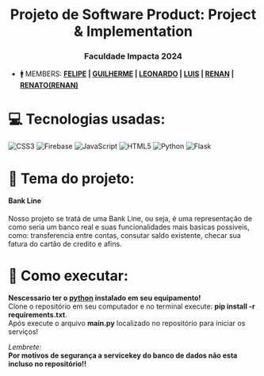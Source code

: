<h1 align="center">Projeto de Software Product: Project & Implementation</h1>
<h3 align="center">Faculdade Impacta 2024</h3>

- 🚹 MEMBERS: **<a href="https://www.linkedin.com/in/felipearaujosouza/">FELIPE</a> | <a href="https://www.linkedin.com/in/guilherme-antonio-conte-7008b5201/">GUILHERME</a> | <a href="https://www.linkedin.com/in/leonardo-escalada-a22a5521a/">LEONARDO</a> | <a href="https://www.linkedin.com/in/luis-henrique-genda-9246a91b8/">LUIS</a> | <a href="https://www.linkedin.com/in/renan-ribeiro-ba127a72/">RENAN</a> | <a href="https://www.linkedin.com/in/renan-r-resende/">RENATO(RENAN)</a>**

<p align="left">

# 💻 Tecnologias usadas:

![CSS3](https://img.shields.io/badge/css3-%231572B6.svg?style=for-the-badge&logo=css3&logoColor=white) ![Firebase](https://img.shields.io/badge/firebase-%23039BE5.svg?style=for-the-badge&logo=firebase) ![JavaScript](https://img.shields.io/badge/javascript-%23323330.svg?style=for-the-badge&logo=javascript&logoColor=%23F7DF1E) ![HTML5](https://img.shields.io/badge/html5-%23E34F26.svg?style=for-the-badge&logo=html5&logoColor=white) ![Python](https://img.shields.io/badge/python-3670A0?style=for-the-badge&logo=python&logoColor=ffdd54) ![Flask](https://img.shields.io/badge/flask-%23000.svg?style=for-the-badge&logo=flask&logoColor=white)

</p>

<p align="left">

# 📑 Tema do projeto:
<h4>Bank Line</h4>
Nosso projeto se tratá de uma Bank Line, ou seja, é uma representação de como seria um banco real e suas funcionalidades mais basicas possiveis, como: transferencia entre contas, consutar saldo existente, checar sua fatura do cartão de credito e afins.
</p>

<p align="left">

# 🚀 Como executar:
**Nescessario ter o <a href="https://www.python.org/downloads/">python</a> instalado em seu equipamento!**<br>Clone o repositório em seu computador e no terminal execute: **pip install -r requirements.txt**.<br>Após execute o arquivo **main.py** localizado no repositório para iniciar os serviços!

<i>Lembrete:<br></i>
**Por motivos de segurança a servicekey do banco de dados não esta incluso no repositório!!**
</p>

